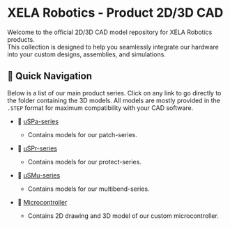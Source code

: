 # XELA Robotics - Product 2D/3D CAD

Welcome to the official 2D/3D CAD model repository for XELA Robotics products. <br />
This collection is designed to help you seamlessly integrate our hardware into your custom designs, assemblies, and simulations.

## 🚀 Quick Navigation

Below is a list of our main product series. Click on any link to go directly to the folder containing the 3D models. All models are mostly provided in the `.STEP` format for maximum compatibility with your CAD software.

* 📂 [uSPa-series](https://github.com/XELA-Robotics/Drawing/tree/main/uSkin%20-%20Patch)
  * Contains models for our patch-series.

* 📂 [uSPr-series](https://github.com/XELA-Robotics/Drawing/tree/main/uSkin%20-%20Protect)
  * Contains models for our protect-series.

* 📂 [uSMu-series](https://github.com/XELA-Robotics/Drawing/tree/main/uSkin%20-%20Multibend)
  * Contains models for our multibend-series.

* 📂 [Microcontroller](https://github.com/XELA-Robotics/Drawing/tree/main/Microcontroller)
  * Contains 2D drawing and 3D model of our custom microcontroller.




